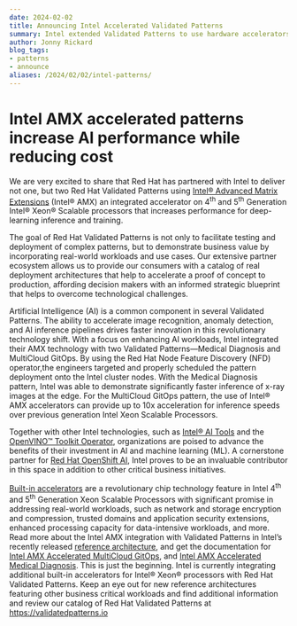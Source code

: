 ```yaml
---
date: 2024-02-02
title: Announcing Intel Accelerated Validated Patterns
summary: Intel extended Validated Patterns to use hardware accelerators for AI workloads
author: Jonny Rickard
blog_tags:
- patterns
- announce
aliases: /2024/02/02/intel-patterns/
---
```

# Intel AMX accelerated patterns increase AI performance while reducing cost

We are very excited to share that Red Hat has partnered with Intel to deliver not one, but two Red Hat Validated Patterns using [Intel® Advanced Matrix Extensions](https://www.intel.com/content/www/us/en/products/docs/accelerator-engines/advanced-matrix-extensions/overview.html) (Intel® AMX) an integrated accelerator on 4<sup>th</sup> and 5<sup>th</sup> Generation Intel® Xeon® Scalable processors that increases performance for deep-learning inference and training.

The goal of Red Hat Validated Patterns is not only to facilitate testing and deployment of complex patterns, but to demonstrate business value by incorporating real-world workloads and use cases. Our extensive partner ecosystem allows us to provide our consumers with a catalog of real deployment architectures that help to accelerate a proof of concept to production, affording decision makers with an informed strategic blueprint that helps to overcome technological challenges.

Artificial Intelligence (AI) is a common component in several Validated Patterns. The ability to accelerate image recognition, anomaly detection, and AI inference pipelines drives faster innovation in this revolutionary technology shift. With a focus on enhancing AI workloads, Intel integrated their AMX technology with two Validated Patterns—Medical Diagnosis and MultiCloud GitOps. By using the Red Hat Node Feature Discovery (NFD) operator,the engineers targeted and properly scheduled the pattern deployment onto the Intel cluster nodes. With the Medical Diagnosis pattern, Intel was able to demonstrate significantly faster inference of x-ray images at the edge. For the MultiCloud GitOps pattern, the use of Intel® AMX accelerators can provide up to 10x acceleration for inference speeds over previous generation Intel Xeon Scalable Processors.


Together with other Intel technologies, such as [Intel® AI Tools](https://www.intel.com/content/www/us/en/developer/tools/oneapi/ai-analytics-toolkit.html#gs.5y4ujw) and the [OpenVINO™ Toolkit Operator](https://catalog.redhat.com/software/container-stacks/detail/60649a56209af65d24b7ca9e), organizations are poised to advance the benefits of their investment in AI and machine learning (ML). A cornerstone partner for [Red Hat OpenShift AI](https://www.redhat.com/en/technologies/cloud-computing/openshift/openshift-ai), Intel proves to be an invaluable contributor in this space in addition to other critical business initiatives. 

[Built-in accelerators](https://www.intel.com/content/www/us/en/now/xeon-accelerated/accelerators.html) are a revolutionary chip technology feature in Intel 4<sup>th</sup> and 5<sup>th</sup> Generation Xeon Scalable Processors with significant promise in addressing real-world workloads, such as network and storage encryption and compression, trusted domains and application security extensions, enhanced processing capacity for data-intensive workloads, and more. Read more about the Intel AMX integration with Validated Patterns in Intel’s recently released [reference architecture](https://www.intel.com/content/www/us/en/content-details/812552/accelerate-ai-applications-and-workflows-with-red-hat-openshift-4-14-on-4th-gen-intel-xeon-scalable-processors-solutions-reference-architecture.html), and get the documentation for [Intel AMX Accelerated MultiCloud GitOps](https://validatedpatterns.io/patterns/multicloud-gitops-amx/), and [Intel AMX Accelerated Medical Diagnosis](https://validatedpatterns.io/patterns/medical-diagnosis-amx/). This is just the beginning. Intel is currently integrating additional built-in accelerators for Intel® Xeon® processors with Red Hat Validated Patterns. Keep an eye out for new reference architectures featuring other business critical workloads and find additional information and review our catalog of Red Hat Validated Patterns at https://validatedpatterns.io 



